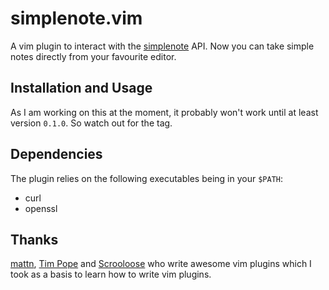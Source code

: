 # simplenote.vim
A vim plugin to interact with the [simplenote][1] API.
Now you can take simple notes directly from your favourite editor.

## Installation and Usage
As I am working on this at the moment, it probably won't work until at least version
`0.1.0`. So watch out for the tag.

## Dependencies
The plugin relies on the following executables being in your `$PATH`:
* curl
* openssl

## Thanks
[mattn][2], [Tim Pope][3] and [Scrooloose][4] who write awesome vim plugins
which I took as a basis to learn how to write vim plugins.

[1]: http://simplenoteapp.com/
[2]: http://github.com/mattn
[3]: http://github.com/tpope
[4]: http://github.com/scrooloose

